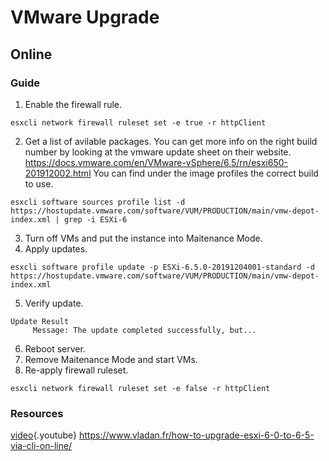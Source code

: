 <!-- TITLE: VMware Upgrade -->
<!-- SUBTITLE: A quick summary of Upgrade -->

# VMware Upgrade


## Online
 ### Guide
1. Enable the firewall rule.
```
esxcli network firewall ruleset set -e true -r httpClient
```
2.  Get a list of avilable packages. You can get more info on the right build number by looking at the vmware update sheet on their website. 
https://docs.vmware.com/en/VMware-vSphere/6.5/rn/esxi650-201912002.html 
You can find under the image profiles the correct build to use.
```
esxcli software sources profile list -d https://hostupdate.vmware.com/software/VUM/PRODUCTION/main/vmw-depot-index.xml | grep -i ESXi-6
```
3.  Turn off VMs and put the instance into Maitenance Mode.
4.  Apply updates.
```
esxcli software profile update -p ESXi-6.5.0-20191204001-standard -d https://hostupdate.vmware.com/software/VUM/PRODUCTION/main/vmw-depot-index.xml
```
5.  Verify update.
```
Update Result
     Message: The update completed successfully, but...
```
6.  Reboot server.
7.  Remove Maitenance Mode and start VMs.
8.  Re-apply firewall ruleset.
```
esxcli network firewall ruleset set -e false -r httpClient
```

### Resources
[video](https://www.youtube.com/watch?v=Xkh05Wv7D3U){.youtube}
https://www.vladan.fr/how-to-upgrade-esxi-6-0-to-6-5-via-cli-on-line/
